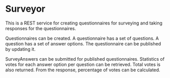 # Surveyor
This is a REST service for creating questionnaires for surveying and taking responses for the questionnaires.

Questionnaires can be created. A questionnaire has a set of questions. A question has a set of answer options.
The questionnaire can be published by updating it.

SurveyAnswers can be submitted for published questionnaires.
Statistics of votes for each answer option per question can be retrieved.
Total votes is also returned.
From the response, percentage of votes can be calculated.

